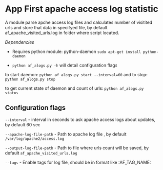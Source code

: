 App First apache access log statistic
=====================

A module parse apche access log files and calculates 
number of visitited urls and store that data in specifyed file,
by default af_apache_visited_urls.log in folder where script located.

*Dependencies*
* Requires python module: python-daemon
    `sudo apt-get install python-daemon`

* `python af_alogs.py -h` will detail configuration flags

to start daemon:
    `python af_alogs.py start --interval=60`
and to stop:
    `python af_alogs.py stop`

to get current state of daemon and count of urls:
    `python af_alogs.py status`


Configuration flags
-----------
`--interval` - interval in seconds to ask apache access logs about updates, by default 60 sec

`--apache-log-file-path` - Path to apache log file , by default `/var/log/apache2/access.log`

`--output-log-file-path` - Path to file where urls count will be saved, by default `af_apache_visited_urls.log`

`--tags` - Enable tags for log file, should be in format like :AF_TAG_NAME: